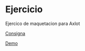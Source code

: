 # Ejercicio

Ejercico de maquetacion para Axlot

[Consigna](https://xd.adobe.com/view/a08184a3-b3f2-4fa5-b020-83c0f70b2274-f5d2/specs/)

[Demo](https://al3busse.github.io/Maquetacion-Axlot/)
